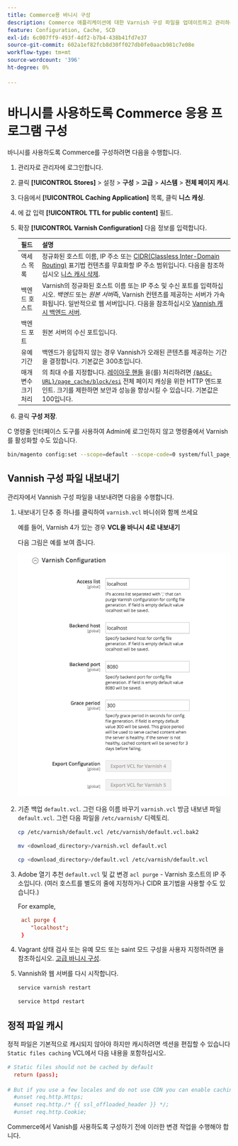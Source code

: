 ```yaml
---
title: Commerce용 바니시 구성
description: Commerce 애플리케이션에 대한 Varnish 구성 파일을 업데이트하고 관리하는 방법에 대해 알아봅니다.
feature: Configuration, Cache, SCD
exl-id: 6c007ff9-493f-4df2-b7b4-438b41fd7e37
source-git-commit: 602a1ef82fcb8d30ff027db0fe0aacb981c7e08e
workflow-type: tm+mt
source-wordcount: '396'
ht-degree: 0%

---
```


# 바니시를 사용하도록 Commerce 응용 프로그램 구성

바니시를 사용하도록 Commerce를 구성하려면 다음을 수행합니다.

1. 관리자로 관리자에 로그인합니다.
1. 클릭 **[!UICONTROL Stores]** > 설정 > **구성** > **고급** > **시스템** > **전체 페이지 캐시**.
1. 다음에서 **[!UICONTROL Caching Application]** 목록, 클릭 **니스 캐싱**.
1. 에 값 입력 **[!UICONTROL TTL for public content]** 필드.
1. 확장 **[!UICONTROL Varnish Configuration]** 다음 정보를 입력합니다.

   | 필드 | 설명 |
   | ----- | ----------- |
   | 액세스 목록 | 정규화된 호스트 이름, IP 주소 또는 [CIDR(Classless Inter-Domain Routing)](https://www.digitalocean.com/community/tutorials/understanding-ip-addresses-subnets-and-cidr-notation-for-networking) 표기법 컨텐츠를 무효화할 IP 주소 범위입니다. 다음을 참조하십시오 [니스 캐시 삭제](https://varnish-cache.org/docs/3.0/tutorial/purging.html). |
   | 백엔드 호스트 | Varnish의 정규화된 호스트 이름 또는 IP 주소 및 수신 포트를 입력하십시오. _백엔드_ 또는 _원본 서버_&#x200B;즉, Varnish 컨텐츠를 제공하는 서버가 가속화됩니다. 일반적으로 웹 서버입니다. 다음을 참조하십시오 [Vannish 캐시 백엔드 서버](https://www.varnish-cache.org/docs/trunk/users-guide/vcl-backends.html). |
   | 백엔드 포트 | 원본 서버의 수신 포트입니다. |
   | 유예 기간 | 백엔드가 응답하지 않는 경우 Vannish가 오래된 콘텐츠를 제공하는 기간을 결정합니다. 기본값은 300초입니다. |
   | 매개변수 크기 처리 | 의 최대 수를 지정합니다. [레이아웃 핸들](https://developer.adobe.com/commerce/frontend-core/guide/layouts/#layout-handles) 을(를) 처리하려면 [`{BASE-URL}/page_cache/block/esi`](use-varnish-esi.md) 전체 페이지 캐싱을 위한 HTTP 엔드포인트. 크기를 제한하면 보안과 성능을 향상시킬 수 있습니다. 기본값은 100입니다. |

1. 클릭 **구성 저장**.

C 명령줄 인터페이스 도구를 사용하여 Admin에 로그인하지 않고 명령줄에서 Varnish를 활성화할 수도 있습니다.

```bash
bin/magento config:set --scope=default --scope-code=0 system/full_page_cache/caching_application 2
```

## Vannish 구성 파일 내보내기

관리자에서 Vannish 구성 파일을 내보내려면 다음을 수행합니다.

1. 내보내기 단추 중 하나를 클릭하여 `varnish.vcl` 바니쉬와 함께 쓰세요

   예를 들어, Varnish 4가 있는 경우 **VCL을 바니시 4로 내보내기**

   다음 그림은 예를 보여 줍니다.

   ![관리자에서 바니시를 사용하도록 Commerce 구성](../../assets/configuration/varnish-admin-22.png)

1. 기존 백업 `default.vcl`. 그런 다음 이름 바꾸기 `varnish.vcl` 방금 내보낸 파일 `default.vcl`. 그런 다음 파일을 `/etc/varnish/` 디렉토리.

   ```bash
   cp /etc/varnish/default.vcl /etc/varnish/default.vcl.bak2
   ```

   ```bash
   mv <download_directory>/varnish.vcl default.vcl
   ```

   ```bash
   cp <download_directory>/default.vcl /etc/varnish/default.vcl
   ```

1. Adobe 열기 추천 `default.vcl` 및 값 변경 `acl purge` - Varnish 호스트의 IP 주소입니다. (여러 호스트를 별도의 줄에 지정하거나 CIDR 표기법을 사용할 수도 있습니다.)

   For example,

   ```conf
    acl purge {
       "localhost";
    }
   ```

1. Vagrant 상태 검사 또는 유예 모드 또는 saint 모드 구성을 사용자 지정하려면 을 참조하십시오. [고급 바니시 구성](config-varnish-advanced.md).

1. Vannish와 웹 서버를 다시 시작합니다.

   ```bash
   service varnish restart
   ```

   ```bash
   service httpd restart
   ```

## 정적 파일 캐시

정적 파일은 기본적으로 캐시되지 않아야 하지만 캐시하려면 섹션을 편집할 수 있습니다 `Static files caching` VCL에서 다음 내용을 포함하십시오.

```conf
# Static files should not be cached by default
  return (pass);

# But if you use a few locales and do not use CDN you can enable caching static files by commenting previous line (#return (pass);) and uncommenting next 3 lines
  #unset req.http.Https;
  #unset req.http./* {{ ssl_offloaded_header }} */;
  #unset req.http.Cookie;
```

Commerce에서 Vanish를 사용하도록 구성하기 전에 이러한 변경 작업을 수행해야 합니다.
